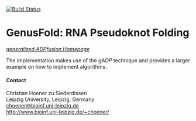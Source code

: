 [![Build Status](https://travis-ci.org/choener/GenusFold.svg?branch=master)](https://travis-ci.org/choener/GenusFold)

# GenusFold: RNA Pseudoknot Folding

[*generalized ADPfusion Homepage*](http://www.bioinf.uni-leipzig.de/Software/gADP/)

The implementation makes use of the *gADP* technique and provides a larger
example on how to implement algorithms.



#### Contact

Christian Hoener zu Siederdissen  
Leipzig University, Leipzig, Germany  
choener@bioinf.uni-leipzig.de  
http://www.bioinf.uni-leipzig.de/~choener/  

